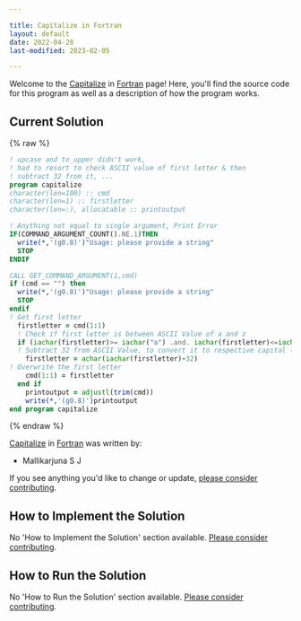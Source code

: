 ```yaml
---

title: Capitalize in Fortran
layout: default
date: 2022-04-28
last-modified: 2023-02-05

---
```


Welcome to the [Capitalize](https://sampleprograms.io/projects/capitalize) in [Fortran](https://sampleprograms.io/languages/fortran) page! Here, you'll find the source code for this program as well as a description of how the program works.

## Current Solution

{% raw %}

```fortran
! upcase and to_upper didn't work, 
! had to resort to check ASCII value of first letter & then
! subtract 32 from it, ... 
program capitalize
character(len=100) :: cmd
character(len=1) :: firstletter
character(len=:), allocatable :: printoutput

! Anything not equal to single argument, Print Error
IF(COMMAND_ARGUMENT_COUNT().NE.1)THEN
  write(*,'(g0.8)')"Usage: please provide a string"
  STOP
ENDIF

CALL GET_COMMAND_ARGUMENT(1,cmd)
if (cmd == "") then
  write(*,'(g0.8)')"Usage: please provide a string"
  STOP
endif
! Get first letter
  firstletter = cmd(1:1)
  ! Check if first letter is between ASCII Value of a and z
  if (iachar(firstletter)>= iachar("a") .and. iachar(firstletter)<=iachar("z") ) then
  ! Subtract 32 from ASCII Value, to convert it to respective capital letter
    firstletter = achar(iachar(firstletter)-32)
! Overwrite the first letter 
    cmd(1:1) = firstletter
  end if
    printoutput = adjustl(trim(cmd))
    write(*,'(g0.8)')printoutput
end program capitalize
```

{% endraw %}

[Capitalize](https://sampleprograms.io/projects/capitalize) in [Fortran](https://sampleprograms.io/languages/fortran) was written by:

- Mallikarjuna S J

If you see anything you'd like to change or update, [please consider contributing](https://github.com/TheRenegadeCoder/sample-programs).

## How to Implement the Solution

No 'How to Implement the Solution' section available. [Please consider contributing](https://github.com/TheRenegadeCoder/sample-programs-website).

## How to Run the Solution

No 'How to Run the Solution' section available. [Please consider contributing](https://github.com/TheRenegadeCoder/sample-programs-website).